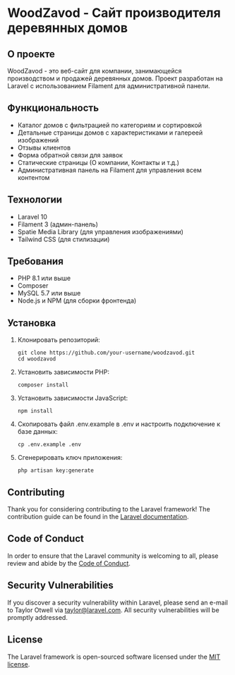 # WoodZavod - Сайт производителя деревянных домов

## О проекте

WoodZavod - это веб-сайт для компании, занимающейся производством и продажей деревянных домов. Проект разработан на Laravel с использованием Filament для административной панели.

## Функциональность

- Каталог домов с фильтрацией по категориям и сортировкой
- Детальные страницы домов с характеристиками и галереей изображений
- Отзывы клиентов
- Форма обратной связи для заявок
- Статические страницы (О компании, Контакты и т.д.)
- Административная панель на Filament для управления всем контентом

## Технологии

- Laravel 10
- Filament 3 (админ-панель)
- Spatie Media Library (для управления изображениями)
- Tailwind CSS (для стилизации)

## Требования

- PHP 8.1 или выше
- Composer
- MySQL 5.7 или выше
- Node.js и NPM (для сборки фронтенда)

## Установка

1. Клонировать репозиторий:
   ```
   git clone https://github.com/your-username/woodzavod.git
   cd woodzavod
   ```

2. Установить зависимости PHP:
   ```
   composer install
   ```

3. Установить зависимости JavaScript:
   ```
   npm install
   ```

4. Скопировать файл .env.example в .env и настроить подключение к базе данных:
   ```
   cp .env.example .env
   ```

5. Сгенерировать ключ приложения:
   ```
   php artisan key:generate
   ```

## Contributing

Thank you for considering contributing to the Laravel framework! The contribution guide can be found in the [Laravel documentation](https://laravel.com/docs/contributions).

## Code of Conduct

In order to ensure that the Laravel community is welcoming to all, please review and abide by the [Code of Conduct](https://laravel.com/docs/contributions#code-of-conduct).

## Security Vulnerabilities

If you discover a security vulnerability within Laravel, please send an e-mail to Taylor Otwell via [taylor@laravel.com](mailto:taylor@laravel.com). All security vulnerabilities will be promptly addressed.

## License

The Laravel framework is open-sourced software licensed under the [MIT license](https://opensource.org/licenses/MIT).
